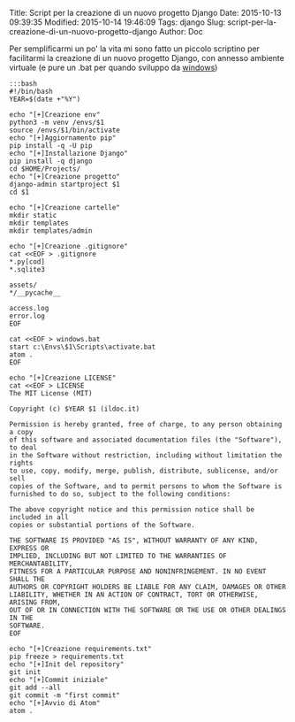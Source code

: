 Title: Script per la creazione di un nuovo progetto Django
Date: 2015-10-13 09:39:35
Modified: 2015-10-14 19:46:09
Tags: django
Slug: script-per-la-creazione-di-un-nuovo-progetto-django
Author: Doc

Per semplificarmi un po' la vita mi sono fatto un piccolo scriptino per facilitarmi la creazione di un nuovo progetto Django, con annesso ambiente virtuale (e pure un .bat per quando sviluppo da [windows](/django-e-virtualenv-su-windows.html/))

    :::bash
    #!/bin/bash
    YEAR=$(date +"%Y")

    echo "[+]Creazione env"
    python3 -m venv /envs/$1
    source /envs/$1/bin/activate
    echo "[+]Aggiornamento pip"
    pip install -q -U pip
    echo "[+]Installazione Django"
    pip install -q django
    cd $HOME/Projects/
    echo "[+]Creazione progetto"
    django-admin startproject $1
    cd $1

    echo "[+]Creazione cartelle"
    mkdir static
    mkdir templates
    mkdir templates/admin

    echo "[+]Creazione .gitignore"
    cat <<EOF > .gitignore
    *.py[cod]
    *.sqlite3

    assets/
    */__pycache__

    access.log
    error.log
    EOF

    cat <<EOF > windows.bat
    start c:\Envs\$1\Scripts\activate.bat
    atom .
    EOF

    echo "[+]Creazione LICENSE"
    cat <<EOF > LICENSE
    The MIT License (MIT)

    Copyright (c) $YEAR $1 (ildoc.it)

    Permission is hereby granted, free of charge, to any person obtaining a copy
    of this software and associated documentation files (the "Software"), to deal
    in the Software without restriction, including without limitation the rights
    to use, copy, modify, merge, publish, distribute, sublicense, and/or sell
    copies of the Software, and to permit persons to whom the Software is
    furnished to do so, subject to the following conditions:

    The above copyright notice and this permission notice shall be included in all
    copies or substantial portions of the Software.

    THE SOFTWARE IS PROVIDED "AS IS", WITHOUT WARRANTY OF ANY KIND, EXPRESS OR
    IMPLIED, INCLUDING BUT NOT LIMITED TO THE WARRANTIES OF MERCHANTABILITY,
    FITNESS FOR A PARTICULAR PURPOSE AND NONINFRINGEMENT. IN NO EVENT SHALL THE
    AUTHORS OR COPYRIGHT HOLDERS BE LIABLE FOR ANY CLAIM, DAMAGES OR OTHER
    LIABILITY, WHETHER IN AN ACTION OF CONTRACT, TORT OR OTHERWISE, ARISING FROM,
    OUT OF OR IN CONNECTION WITH THE SOFTWARE OR THE USE OR OTHER DEALINGS IN THE
    SOFTWARE.
    EOF

    echo "[+]Creazione requirements.txt"
    pip freeze > requirements.txt
    echo "[+]Init del repository"
    git init
    echo "[+]Commit iniziale"
    git add --all
    git commit -m "first commit"
    echo "[+]Avvio di Atom"
    atom .
